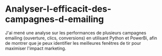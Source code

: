 # Analyser-l-efficacit-des-campagnes-d-emailing
J'ai mené une analyse sur les performances de plusieurs campagnes emailing (ouverture, clics, conversions) en utilisant Python et PowerBi, afin de montrer que je peux identifier les meilleures fenêtres de tir pour maximiser l'impact marketing.
